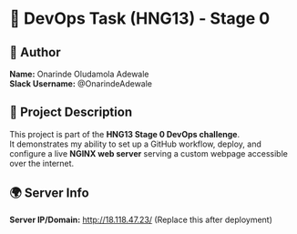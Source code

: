 # 🚀 DevOps Task (HNG13) - Stage 0

## 👤 Author

**Name:** Onarinde Oludamola Adewale  
**Slack Username:** @OnarindeAdewale

## 🧠 Project Description

This project is part of the **HNG13 Stage 0 DevOps challenge**.  
It demonstrates my ability to set up a GitHub workflow, deploy, and configure a live **NGINX web server** serving a custom webpage accessible over the internet.

## 🌍 Server Info

**Server IP/Domain:** http://18.118.47.23/
(Replace this after deployment)
